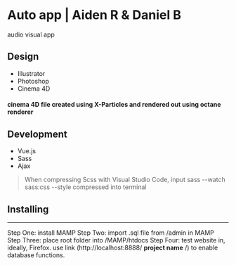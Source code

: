 # Auto app | Aiden R & Daniel B
audio visual app

## Design
* Illustrator
* Photoshop
* Cinema 4D
 #### cinema 4D file created using X-Particles and rendered out using octane renderer

## Development
* Vue.js	
* Sass
* Ajax

> When compressing Scss with Visual Studio Code, input sass --watch sass:css --style compressed into terminal

## Installing
---

Step One: install MAMP
Step Two: import .sql file from /admin in MAMP
Step Three: place root folder into /MAMP/htdocs
Step Four: test website in, ideally, Firefox. use link (http://localhost:8888/  **project name**  /) to enable database functions. 